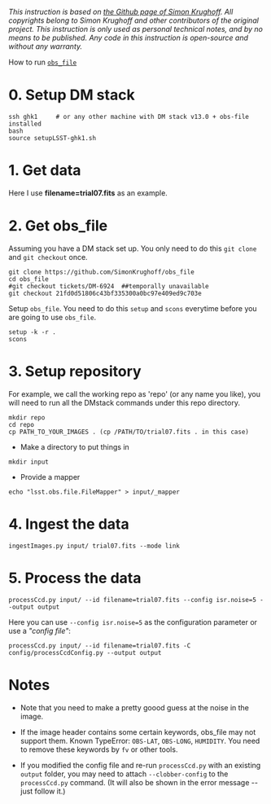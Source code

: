 _This instruction is based on [the Github page of Simon Krughoff](https://github.com/SimonKrughoff/obs_file). All copyrights belong to Simon Krughoff and other contributors of the original project. This instruction is only used as personal technical notes, and by no means to be published. Any code in this instruction is open-source and without any warranty._

How to run [`obs_file`](https://github.com/SimonKrughoff/obs_file/tree/tickets/DM-6924)

# 0. Setup DM stack
```
ssh ghk1     # or any other machine with DM stack v13.0 + obs-file installed
bash
source setupLSST-ghk1.sh
```

# 1. Get data

Here I use **filename=trial07.fits** as an example.

# 2. Get obs_file 

Assuming you have a DM stack set up.
You only need to do this `git clone` and `git checkout` once.
```
git clone https://github.com/SimonKrughoff/obs_file
cd obs_file
#git checkout tickets/DM-6924  ##temporally unavailable
git checkout 21fd0d51806c43bf335300a0bc97e409ed9c703e
```

Setup `obs_file`. You need to do this `setup` and `scons` everytime before you are going to use `obs_file`.
```
setup -k -r .
scons
```

# 3. Setup repository 

For example, we call the working repo as 'repo' (or any name you like), you will need to run all the DMstack commands under this repo directory.

```
mkdir repo
cd repo
cp PATH_TO_YOUR_IMAGES . (cp /PATH/TO/trial07.fits . in this case)
```

* Make a directory to put things in
```
mkdir input
```

* Provide a mapper
```
echo "lsst.obs.file.FileMapper" > input/_mapper
```

# 4. Ingest the data
```
ingestImages.py input/ trial07.fits --mode link
```

# 5. Process the data
```
processCcd.py input/ --id filename=trial07.fits --config isr.noise=5 --output output
```

Here you can use `--config isr.noise=5` as the configuration parameter or use a _"config file"_:
```
processCcd.py input/ --id filename=trial07.fits -C config/processCcdConfig.py --output output
```

# Notes

* Note that you need to make a pretty goood guess at the noise in the image.

* If the image header contains some certain keywords, obs_file may not support them. Known TypeError: `OBS-LAT`, `OBS-LONG`, `HUMIDITY`. You need to remove these keywords by `fv` or other tools.

* If you modified the config file and re-run `processCcd.py` with an existing `output` folder, you may need to attach `--clobber-config` to the `processCcd.py` command. (It will also be shown in the error message -- just follow it.)
